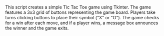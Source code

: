 This script creates a simple Tic Tac Toe game using Tkinter.
The game features a 3x3 grid of buttons representing the game board. 
Players take turns clicking buttons to place their symbol ("X" or "O").
The game checks for a win after each move, and if a player wins, a message box announces the winner and the game exits.






